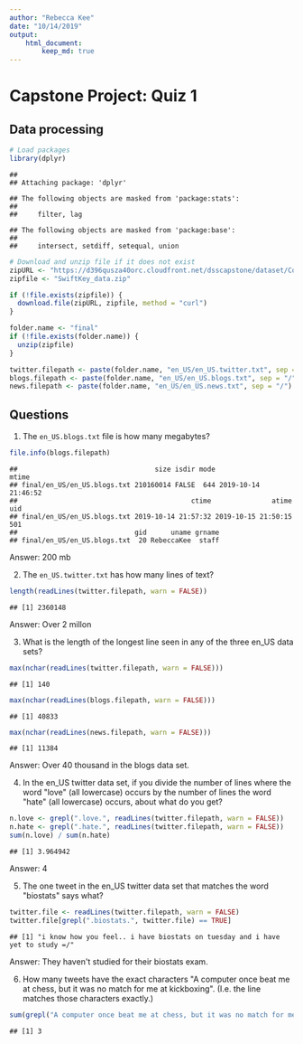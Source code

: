 ```yaml
---
author: "Rebecca Kee"
date: "10/14/2019"
output: 
    html_document:
        keep_md: true
---
```




# Capstone Project: Quiz 1

## Data processing

```r
# Load packages
library(dplyr)
```

```
## 
## Attaching package: 'dplyr'
```

```
## The following objects are masked from 'package:stats':
## 
##     filter, lag
```

```
## The following objects are masked from 'package:base':
## 
##     intersect, setdiff, setequal, union
```

```r
# Download and unzip file if it does not exist
zipURL <- "https://d396qusza40orc.cloudfront.net/dsscapstone/dataset/Coursera-SwiftKey.zip"
zipfile <- "SwiftKey_data.zip"

if (!file.exists(zipfile)) {
  download.file(zipURL, zipfile, method = "curl")
}

folder.name <- "final"
if (!file.exists(folder.name)) {
  unzip(zipfile)
}

twitter.filepath <- paste(folder.name, "en_US/en_US.twitter.txt", sep = "/")
blogs.filepath <- paste(folder.name, "en_US/en_US.blogs.txt", sep = "/")
news.filepath <- paste(folder.name, "en_US/en_US.news.txt", sep = "/")
```

## Questions
1. The `en_US.blogs.txt` file is how many megabytes?

```r
file.info(blogs.filepath)
```

```
##                                  size isdir mode               mtime
## final/en_US/en_US.blogs.txt 210160014 FALSE  644 2019-10-14 21:46:52
##                                           ctime               atime uid
## final/en_US/en_US.blogs.txt 2019-10-14 21:57:32 2019-10-15 21:50:15 501
##                             gid      uname grname
## final/en_US/en_US.blogs.txt  20 RebeccaKee  staff
```
Answer: 200 mb

2. The `en_US.twitter.txt` has how many lines of text?

```r
length(readLines(twitter.filepath, warn = FALSE))
```

```
## [1] 2360148
```
Answer: Over 2 millon

3. What is the length of the longest line seen in any of the three en_US data sets?

```r
max(nchar(readLines(twitter.filepath, warn = FALSE)))
```

```
## [1] 140
```

```r
max(nchar(readLines(blogs.filepath, warn = FALSE)))
```

```
## [1] 40833
```

```r
max(nchar(readLines(news.filepath, warn = FALSE)))
```

```
## [1] 11384
```
Answer: Over 40 thousand in the blogs data set.

4. In the en_US twitter data set, if you divide the number of lines where the word "love" (all lowercase) occurs by the number of lines the word "hate" (all lowercase) occurs, about what do you get?

```r
n.love <- grepl(".love.", readLines(twitter.filepath, warn = FALSE))
n.hate <- grepl(".hate.", readLines(twitter.filepath, warn = FALSE))
sum(n.love) / sum(n.hate)
```

```
## [1] 3.964942
```
Answer: 4

5. The one tweet in the en_US twitter data set that matches the word "biostats" says what?

```r
twitter.file <- readLines(twitter.filepath, warn = FALSE)
twitter.file[grepl(".biostats.", twitter.file) == TRUE]
```

```
## [1] "i know how you feel.. i have biostats on tuesday and i have yet to study =/"
```
Answer: They haven't studied for their biostats exam. 

6. How many tweets have the exact characters "A computer once beat me at chess, but it was no match for me at kickboxing". (I.e. the line matches those characters exactly.)

```r
sum(grepl("A computer once beat me at chess, but it was no match for me at kickboxing", twitter.file))
```

```
## [1] 3
```

